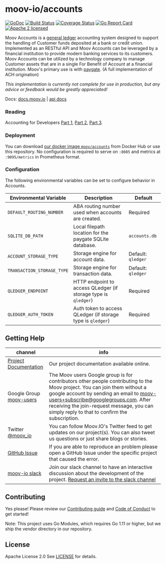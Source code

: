 moov-io/accounts
===

[![GoDoc](https://godoc.org/github.com/moov-io/accounts?status.svg)](https://godoc.org/github.com/moov-io/accounts)
[![Build Status](https://travis-ci.com/moov-io/accounts.svg?branch=master)](https://travis-ci.com/moov-io/accounts)
[![Coverage Status](https://codecov.io/gh/moov-io/accounts/branch/master/graph/badge.svg)](https://codecov.io/gh/moov-io/accounts)
[![Go Report Card](https://goreportcard.com/badge/github.com/moov-io/accounts)](https://goreportcard.com/report/github.com/moov-io/accounts)
[![Apache 2 licensed](https://img.shields.io/badge/license-Apache2-blue.svg)](https://raw.githubusercontent.com/moov-io/accounts/master/LICENSE)

Moov Accounts is a [general ledger](https://en.wikipedia.org/wiki/General_ledger) accounting system designed to support the handling of Customer funds deposited at a bank or credit union. Implemented as an RESTful API and Moov Accounts can be leveraged by a financial institution to provide modern banking services to its customers. Moov Accounts can be utilized by a technology company to manage Customer assets that are in a single For Benefit of Account at a financial institution. Moov's primary use is with [paygate](https://github.com/moov-io/paygate). (A full implementation of ACH origination)

*This implementation is currently not complete for use in production, but any advice or feedback would be greatly appreciated!*

Docs: [docs.moov.io](https://docs.moov.io/) | [api docs](https://api.moov.io/apps/accounts/)

### Reading

Accounting for Developers [Part 1](https://docs.google.com/document/d/1HDLRa6vKpclO1JtxbGB5NeAYWf8cf1UMGy22o8OZZq4/edit#heading=h.jo5avukxj1q), [Part 2](https://docs.google.com/document/d/1qhtirHUzPu7Od7yX3A4kA424tjFCv5Kbi42xj49tKlw/edit), [Part 3](https://docs.google.com/document/d/1kIwonczHvJLgzcijLtljHc5fccQ6fKI6TodhnGYHCEA/edit).

### Deployment

You can download [our docker image `moov/accounts`](https://hub.docker.com/r/moov/accounts/) from Docker Hub or use this repository. No configuration is required to serve on `:8085` and metrics at `:9095/metrics` in Prometheus format.

### Configuration

The following environmental variables can be set to configure behavior in Accounts.

| Environmental Variable | Description | Default |
|-----|-----|-----|
| `DEFAULT_ROUTING_NUMBER` | ABA routing number used when accounts are created. | Required |
| `SQLITE_DB_PATH`| Local filepath location for the paygate SQLite database. | `accounts.db` |
| `ACCOUNT_STORAGE_TYPE` | Storage engine for account data. | Default: `qledger` |
| `TRANSACTION_STORAGE_TYPE` | Storage engine for transaction data. | Default: `qledger` |
| `QLEDGER_ENDPOINT` | HTTP endpoint to access QLedger (if storage type is `qledger`) | Required |
| `QLEDGER_AUTH_TOKEN` | Auth token to access QLedger (if storage type is `qledger`) | Required |

## Getting Help

 channel | info
 ------- | -------
 [Project Documentation](https://docs.moov.io/) | Our project documentation available online.
 Google Group [moov-users](https://groups.google.com/forum/#!forum/moov-users)| The Moov users Google group is for contributors other people contributing to the Moov project. You can join them without a google account by sending an email to [moov-users+subscribe@googlegroups.com](mailto:moov-users+subscribe@googlegroups.com). After receiving the join-request message, you can simply reply to that to confirm the subscription.
Twitter [@moov_io](https://twitter.com/moov_io)	| You can follow Moov.IO's Twitter feed to get updates on our project(s). You can also tweet us questions or just share blogs or stories.
[GitHub Issue](https://github.com/moov-io) | If you are able to reproduce an problem please open a GitHub Issue under the specific project that caused the error.
[moov-io slack](http://moov-io.slack.com/) | Join our slack channel to have an interactive discussion about the development of the project. [Request an invite to the slack channel](https://join.slack.com/t/moov-io/shared_invite/enQtNDE5NzIwNTYxODEwLTRkYTcyZDI5ZTlkZWRjMzlhMWVhMGZlOTZiOTk4MmM3MmRhZDY4OTJiMDVjOTE2MGEyNWYzYzY1MGMyMThiZjg)

## Contributing

Yes please! Please review our [Contributing guide](CONTRIBUTING.md) and [Code of Conduct](https://github.com/moov-io/ach/blob/master/CODE_OF_CONDUCT.md) to get started!

Note: This project uses Go Modules, which requires Go 1.11 or higher, but we ship the vendor directory in our repository.

## License

Apache License 2.0 See [LICENSE](LICENSE) for details.
